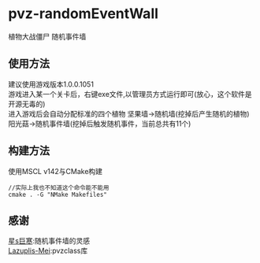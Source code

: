 # pvz-randomEventWall
植物大战僵尸 随机事件墙

## 使用方法
建议使用游戏版本1.0.0.1051  
游戏进入某一个关卡后，右键exe文件,以管理员方式运行即可(放心，这个软件是开源无毒的)  
进入游戏后会自动分配标准的四个植物
坚果墙->随机墙(挖掉后产生随机的植物)  
阳光菇->随机事件墙(挖掉后触发随机事件，当前总共有11个)  

## 构建方法
使用MSCL v142与CMake构建  
```
//实际上我也不知道这个命令能不能用
cmake . -G "NMake Makefiles"
```

## 感谢
[星s巨寒](https://space.bilibili.com/12065306):随机事件墙的灵感  
[Lazuplis-Mei](https://github.com/Lazuplis-Mei):pvzclass库
